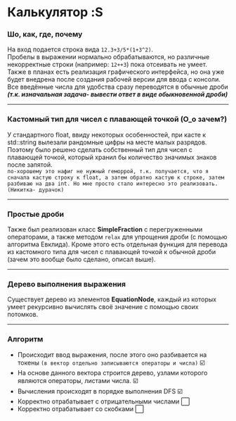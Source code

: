 # Калькулятор :S
### Шо, как, где, почему
На вход подается строка вида `12.3+3/5*(1+3^2)`.  
Пробелы в выражении нормально обрабатываются, но различные некорректные строки (например: `12++3`) пока отсеивать не умеет.  
Также в планах есть реализация графического интерфейса, но она уже будет внедрена после создания рабочей версии для ввода с консоли.  
Все введённые числа для удобства сразу переводятся в обычные дроби ***(т.к. изначальная задача- вывести ответ в виде обыкновенной дроби)***
***
### Кастомный тип для чисел с плавающей точкой (O_o зачем?)
У стандартного float, ввиду некоторых особенностей, при касте к std::string вылезали рандомные цифры на месте малых разрядов. Поэтому было решено сделать собственный тип для чисел с плавающей точкой, который хранил бы количество значимых знаков после запятой.  
`по-хорошему это нафиг не нужный геморрой, т.к. получается, что я сначала кастую строку к float, а затем обратно кастую к строке, затем разбиваю на два int. Но мне просто стало интересно это реализовать. (Никитка- дурачок)`
***
### Простые дроби
Также был реализован класс **SimpleFraction** с перегруженными операторами, а также методом `relax` для упрощения дроби (с помощью алгоритма Евклида). Кроме этого есть отдельная функция для перевода из кастомного типа для чисел с плавающей точкой к обычной дроби (зачем это вообще было сделано, описал выше).
***
### Дерево выполнения выражения
Существует дерево из элементов **EquationNode**, каждый из которых умеет рекурсивно вычислять своё значение с помощью своих потомков.
***
### Алгоритм
* Происходит ввод выражения, после этого оно разбивается на токены `(в вектор отдельно записываются операторы и числа)` :ballot_box_with_check:
* На основе данного вектора строится дерево, узлами которого являются операторы, листами числа. :ballot_box_with_check:
* Вычисления происходят в порядке выполнения DFS :ballot_box_with_check:
* Корректно отрабатывает с отрицательными числами :white_large_square: 
* Корректно отрабатывает со скобками :white_large_square:
